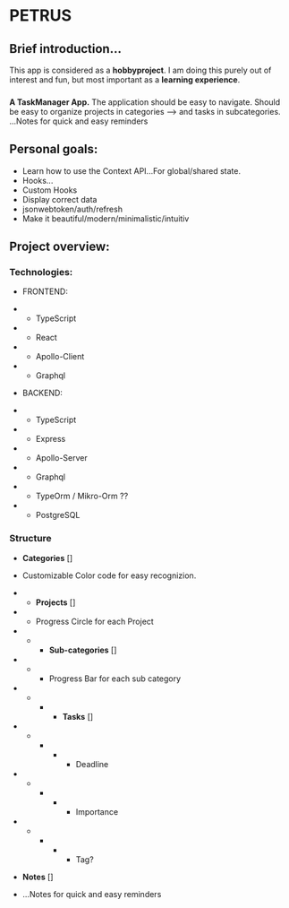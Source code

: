 # PETRUS

## **Brief introduction...**

This app is considered as a **hobbyproject**.
I am doing this purely out of interest and fun,
but most important as a **learning experience**.

###

**A TaskManager App.**
The application should be easy to navigate.
Should be easy to organize projects in categories --> and tasks in subcategories.
...Notes for quick and easy reminders

## Personal goals:

- Learn how to use the Context API...For global/shared state.
- Hooks...
- Custom Hooks
- Display correct data
- jsonwebtoken/auth/refresh
- Make it beautiful/modern/minimalistic/intuitiv

## Project overview:

### Technologies:

- FRONTEND:

- - TypeScript
- - React
- - Apollo-Client
- - Graphql

- BACKEND:

- - TypeScript
- - Express
- - Apollo-Server
- - Graphql
- - TypeOrm / Mikro-Orm ??
- - PostgreSQL

### Structure

- **Categories** []
- Customizable Color code for easy recognizion.

- - **Projects** []
- - Progress Circle for each Project

- - - **Sub-categories** []
- - - Progress Bar for each sub category

- - - - **Tasks** []
- - - - - Deadline
- - - - - Importance
- - - - - Tag?

- **Notes** []
- ...Notes for quick and easy reminders
